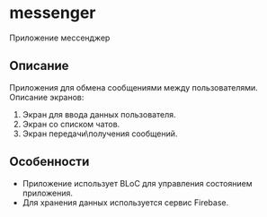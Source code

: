 # messenger

Приложение мессенджер

## Описание

Приложения для обмена сообщениями между пользователями. 
Описание экранов:
1. Экран для ввода данных пользователя.
2. Экран со списком чатов.
3. Экран передачи\получения сообщений.

## Особенности

- Приложение использует BLoC для управления состоянием приложения.
- Для хранения данных используется сервис Firebase.